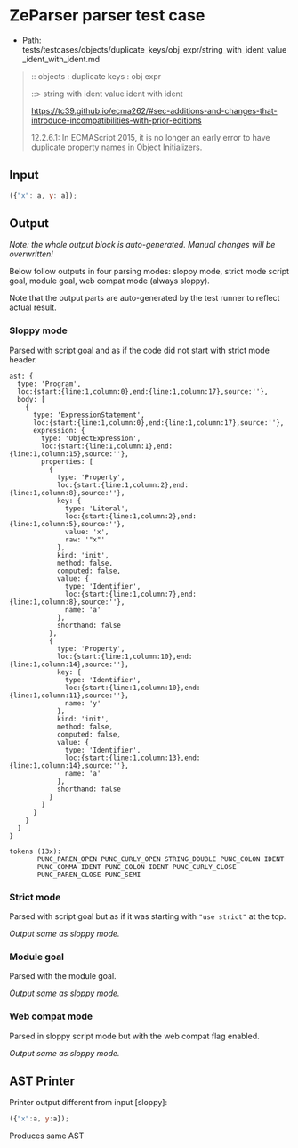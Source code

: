 # ZeParser parser test case

- Path: tests/testcases/objects/duplicate_keys/obj_expr/string_with_ident_value_ident_with_ident.md

> :: objects : duplicate keys : obj expr
>
> ::> string with ident value ident with ident
> 
> https://tc39.github.io/ecma262/#sec-additions-and-changes-that-introduce-incompatibilities-with-prior-editions
> 
> 12.2.6.1: In ECMAScript 2015, it is no longer an early error to have duplicate property names in Object Initializers.

## Input

`````js
({"x": a, y: a});
`````

## Output

_Note: the whole output block is auto-generated. Manual changes will be overwritten!_

Below follow outputs in four parsing modes: sloppy mode, strict mode script goal, module goal, web compat mode (always sloppy).

Note that the output parts are auto-generated by the test runner to reflect actual result.

### Sloppy mode

Parsed with script goal and as if the code did not start with strict mode header.

`````
ast: {
  type: 'Program',
  loc:{start:{line:1,column:0},end:{line:1,column:17},source:''},
  body: [
    {
      type: 'ExpressionStatement',
      loc:{start:{line:1,column:0},end:{line:1,column:17},source:''},
      expression: {
        type: 'ObjectExpression',
        loc:{start:{line:1,column:1},end:{line:1,column:15},source:''},
        properties: [
          {
            type: 'Property',
            loc:{start:{line:1,column:2},end:{line:1,column:8},source:''},
            key: {
              type: 'Literal',
              loc:{start:{line:1,column:2},end:{line:1,column:5},source:''},
              value: 'x',
              raw: '"x"'
            },
            kind: 'init',
            method: false,
            computed: false,
            value: {
              type: 'Identifier',
              loc:{start:{line:1,column:7},end:{line:1,column:8},source:''},
              name: 'a'
            },
            shorthand: false
          },
          {
            type: 'Property',
            loc:{start:{line:1,column:10},end:{line:1,column:14},source:''},
            key: {
              type: 'Identifier',
              loc:{start:{line:1,column:10},end:{line:1,column:11},source:''},
              name: 'y'
            },
            kind: 'init',
            method: false,
            computed: false,
            value: {
              type: 'Identifier',
              loc:{start:{line:1,column:13},end:{line:1,column:14},source:''},
              name: 'a'
            },
            shorthand: false
          }
        ]
      }
    }
  ]
}

tokens (13x):
       PUNC_PAREN_OPEN PUNC_CURLY_OPEN STRING_DOUBLE PUNC_COLON IDENT
       PUNC_COMMA IDENT PUNC_COLON IDENT PUNC_CURLY_CLOSE
       PUNC_PAREN_CLOSE PUNC_SEMI
`````

### Strict mode

Parsed with script goal but as if it was starting with `"use strict"` at the top.

_Output same as sloppy mode._

### Module goal

Parsed with the module goal.

_Output same as sloppy mode._

### Web compat mode

Parsed in sloppy script mode but with the web compat flag enabled.

_Output same as sloppy mode._

## AST Printer

Printer output different from input [sloppy]:

````js
({"x":a, y:a});
````

Produces same AST
